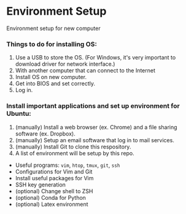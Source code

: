 # Environment Setup
Environment setup for new computer

### Things to do for installing OS:
1. Use a USB to store the OS. (For Windows, it's very important to download driver for network interface.)
2. With another computer that can connect to the Internet
3. Install OS on new computer.
4. Get into BIOS and set correctly.
5. Log in.

### Install important applications and set up environment for Ubuntu:
1. (manually) Install a web browser (ex. Chrome) and a file sharing software (ex. Dropbox).
2. (manually) Setup an email software that log in to mail services.
3. (manually) Install Git to clone this respository.
4. A list of environment will be setup by this repo.
- Useful programs: `vim`, `htop`, `tmux`, `git`, `ssh`
- Configurations for Vim and Git
- Install useful packages for Vim
- SSH key generation
- (optional) Change shell to ZSH
- (optional) Conda for Python
- (optional) Latex environment
